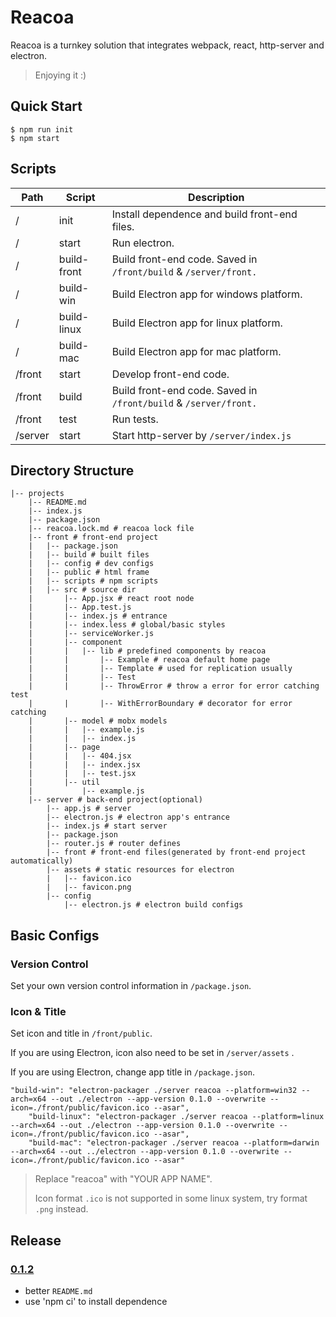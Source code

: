 # Reacoa
Reacoa is a turnkey solution that integrates webpack, react, http-server and electron.
> Enjoying it :)

## Quick Start

```
$ npm run init
$ npm start
```

## Scripts

| Path    | Script      | Description                                                  |
| ------- | ----------- | ------------------------------------------------------------ |
| /       | init        | Install dependence and build front-end files.                                         |
| /       | start       | Run electron.                                                |
| /       | build-front | Build front-end code. Saved in `/front/build` & `/server/front.` |
| /       | build-win   | Build Electron app for windows platform.                     |
| /       | build-linux | Build Electron app for linux platform.                       |
| /       | build-mac   | Build Electron app for mac platform.                         |
| /front  | start       | Develop front-end code.                                      |
| /front  | build       | Build front-end code. Saved in `/front/build` & `/server/front.` |
| /front  | test        | Run tests.                                                   |
| /server | start       | Start http-server by `/server/index.js`                                       |

## Directory Structure

```
|-- projects
    |-- README.md
    |-- index.js
    |-- package.json
    |-- reacoa.lock.md # reacoa lock file
    |-- front # front-end project
    |   |-- package.json
    |   |-- build # built files
    |   |-- config # dev configs
    |   |-- public # html frame
    |   |-- scripts # npm scripts
    |   |-- src # source dir
    |       |-- App.jsx # react root node
    |       |-- App.test.js
    |       |-- index.js # entrance
    |       |-- index.less # global/basic styles
    |       |-- serviceWorker.js
    |       |-- component
    |       |   |-- lib # predefined components by reacoa
    |       |       |-- Example # reacoa default home page
    |       |       |-- Template # used for replication usually
    |       |       |-- Test
    |       |       |-- ThrowError # throw a error for error catching test
    |       |       |-- WithErrorBoundary # decorator for error catching
    |       |-- model # mobx models
    |       |   |-- example.js
    |       |   |-- index.js
    |       |-- page
    |       |   |-- 404.jsx
    |       |   |-- index.jsx
    |       |   |-- test.jsx
    |       |-- util
    |           |-- example.js
    |-- server # back-end project(optional)
        |-- app.js # server
        |-- electron.js # electron app's entrance
        |-- index.js # start server
        |-- package.json
        |-- router.js # router defines
        |-- front # front-end files(generated by front-end project automatically)
        |-- assets # static resources for electron
        |   |-- favicon.ico
        |   |-- favicon.png
        |-- config
            |-- electron.js # electron build configs

```

## Basic Configs

### Version Control

Set your own version control information in `/package.json`.

### Icon  & Title

Set icon and title in `/front/public`.

If you are using Electron, icon also need to be set in `/server/assets` .

If you are using Electron, change app title in `/package.json`.

```
"build-win": "electron-packager ./server reacoa --platform=win32 --arch=x64 --out ./electron --app-version 0.1.0 --overwrite --icon=./front/public/favicon.ico --asar",
    "build-linux": "electron-packager ./server reacoa --platform=linux --arch=x64 --out ./electron --app-version 0.1.0 --overwrite --icon=./front/public/favicon.ico --asar",
    "build-mac": "electron-packager ./server reacoa --platform=darwin --arch=x64 --out ../electron --app-version 0.1.0 --overwrite --icon=./front/public/favicon.ico --asar"
```

> Replace "reacoa" with "YOUR APP NAME".
>
> Icon format `.ico` is not supported in some linux system, try format `.png` instead.

## Release

### [0.1.2](https://github.com/yuri2peter/reacoa/tree/0.1.2)

- better `README.md`
- use 'npm ci' to install dependence
